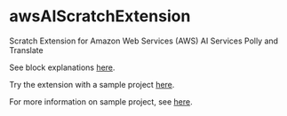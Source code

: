 # awsAIScratchExtension
Scratch Extension for Amazon Web Services (AWS) AI Services Polly and Translate

See block explanations [here](https://github.com/ceyhunozgun/awsAIScratchExtension/wiki).

Try the extension with a sample project [here](https://scratchx.org/?url=https://ceyhunozgun.github.io/awsAIScratchExtension/englishToSpanish.sbx).

For more information on sample project, see [here](https://github.com/ceyhunozgun/awsAIScratchExtension/wiki/Sample-Scratch-Project-Using-Extension).



